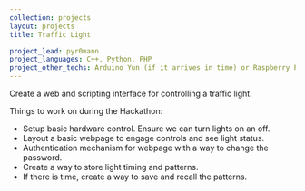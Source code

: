 ```yaml
---
collection: projects
layout: projects
title: Traffic Light

project_lead: pyr0mann
project_languages: C++, Python, PHP
project_other_techs: Arduino Yun (if it arrives in time) or Raspberry Pi as a backup, Linux
---
```

Create a web and scripting interface for controlling a traffic light.

Things to work on during the Hackathon:

 * Setup basic hardware control. Ensure we can turn lights on an off.
 * Layout a basic webpage to engage controls and see light status.
 * Authentication mechanism for webpage with a way to change the password.
 * Create a way to store light timing and patterns.
 * If there is time, create a way to save and recall the patterns.
